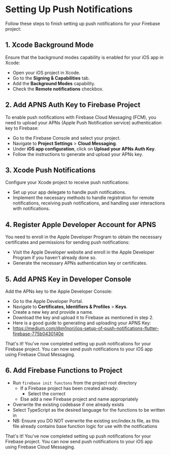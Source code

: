# Setting Up Push Notifications

Follow these steps to finish setting up push notifications for your Firebase project:

## 1. Xcode Background Mode

Ensure that the background modes capability is enabled for your iOS app in Xcode:

- Open your iOS project in Xcode.
- Go to the **Signing & Capabilities** tab.
- Add the **Background Modes** capability.
- Check the **Remote notifications** checkbox.

## 2. Add APNS Auth Key to Firebase Project

To enable push notifications with Firebase Cloud Messaging (FCM), you need to upload your APNs (Apple Push Notification service) authentication key to Firebase:

- Go to the Firebase Console and select your project.
- Navigate to **Project Settings** > **Cloud Messaging**.
- Under **iOS app configuration**, click on **Upload your APNs Auth Key**.
- Follow the instructions to generate and upload your APNs key.

## 3. Xcode Push Notifications

Configure your Xcode project to receive push notifications:

- Set up your app delegate to handle push notifications.
- Implement the necessary methods to handle registration for remote notifications, receiving push notifications, and handling user interactions with notifications.

## 4. Register Apple Developer Account for APNS

You need to enroll in the Apple Developer Program to obtain the necessary certificates and permissions for sending push notifications:

- Visit the Apple Developer website and enroll in the Apple Developer Program if you haven't already done so.
- Generate the necessary APNs authentication key or certificates.

## 5. Add APNS Key in Developer Console

Add the APNs key to the Apple Developer Console:

- Go to the Apple Developer Portal.
- Navigate to **Certificates, Identifiers & Profiles** > **Keys**.
- Create a new key and provide a name.
- Download the key and upload it to Firebase as mentioned in step 2.
- Here is a good guide to generating and uploading your APNS Key:
- https://medium.com/@m1nori/ios-setup-of-push-notifications-flutter-firebase-775b0430140e

That's it! You've now completed setting up push notifications for your Firebase project. You can now send push notifications to your iOS app using Firebase Cloud Messaging.

## 6. Add Firebase Functions to Project

- Run `firebase init functons` from the project root directory
  - If a Firebase project has been created already:
    - Select the correct
  - Else add a new Firebase project and name appropriately
- Overwrite the existing codebase if one already exists
- Select TypeScript as the desired language for the functions to be written in
- NB: Ensure you DO NOT overwrite the existing src/index.ts file, as this file already contains base function logic for use with the notifications

That's it! You've now completed setting up push notifications for your Firebase project. You can now send push notifications to your iOS app using Firebase Cloud Messaging.
